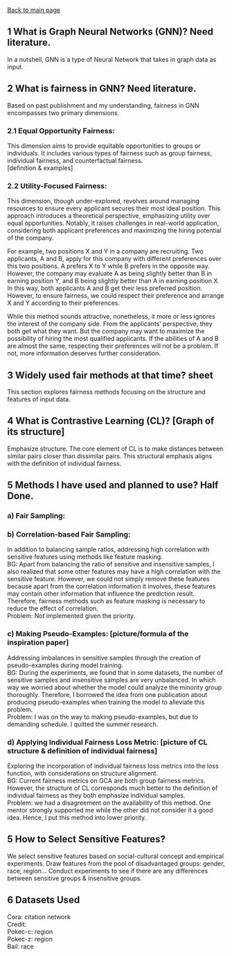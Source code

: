 [Back to main page](https://github.com/jadestreet/Jade-Xu-graduate-application-material/tree/main/Fairness-aware%20contrastive%20learning%20on%20GNN)
## 1 What is Graph Neural Networks (GNN)? Need literature.
In a nutshell, GNN is a type of Neural Network that takes in graph data as input.
## 2 What is fairness in GNN? Need literature.
Based on past publishment and my understanding, fairness in GNN encompasses two primary dimensions.
### 2.1 Equal Opportunity Fairness:
This dimension aims to provide equitable opportunities to groups or individuals. It includes various types of fairness such as group fairness, individual fairness, and counterfactual fairness. \
[definition & examples]

### 2.2 Utility-Focused Fairness:
This dimension, though under-explored, revolves around managing resources to ensure every applicant secures their most ideal position. This approach introduces a theoretical perspective, emphasizing utility over equal opportunities. Notably, it raises challenges in real-world application, considering both applicant preferences and maximizing the hiring potential of the company.

For example, two positions X and Y in a company are recruiting. Two applicants, A and B, apply for this company with different preferences over this two positions. A prefers X to Y while B prefers in the opposite way. However, the company may evaluate A as being slightly better than B in earning position Y, and B being slightly better than A in earning position X. In this way, both applicants A and B get their less preferred position. However, to ensure fairness, we could respect their preference and arrange X and Y according to their preferences. 

While this method sounds attractive, nonetheless, it more or less ignores the interest of the company side. From the applicants’ perspective, they both get what they want. But the company may want to maximize the possibility of hiring the most qualified applicants. If the abilities of A and B are almost the same, respecting their preferences will not be a problem. If not, more information deserves further consideration. 



## 3 Widely used fair methods at that time? sheet
This section explores fairness methods focusing on the structure and features of input data.

## 4 What is Contrastive Learning (CL)? [Graph of its structure]
Emphasize structure.
The core element of CL is to make distances between similar pairs closer than dissimilar pairs. This structural emphasis aligns with the definition of individual fairness.

## 5	Methods I have used and planned to use? Half Done. 
### a) Fair Sampling:

### b) Correlation-based Fair Sampling: 
In addition to balancing sample ratios, addressing high correlation with sensitive features using methods like feature masking. \
BG: Apart from balancing the ratio of sensitive and insensitive samples, I also realized that some other features may have a high correlation with the sensitive feature. However, we could not simply remove these features because apart from the correlation information it involves, these features may contain other information that influence the prediction result. Therefore, fairness methods such as feature masking is necessary to reduce the effect of correlation. \
Problem: Not implemented given the priority.
### c) Making Pseudo-Examples: [picture/formula of the inspiration paper]
Addressing imbalances in sensitive samples through the creation of pseudo-examples during model training. \
BG: During the experiments, we found that in some datasets, the number of sensitive samples and insensitive samples are very unbalanced. In which way we worried about whether the model could analyze the minority group thoroughly. Therefore, I borrowed the idea from one publication about producing pseudo-examples when training the model to alleviate this problem. \
Problem: I was on the way to making pseudo-examples, but due to demanding schedule. I quitted the summer research.
### d) Applying Individual Fairness Loss Metric: [picture of CL structure & definition of individual fairness]
Exploring the incorporation of individual fairness loss metrics into the loss function, with considerations on structure alignment. \
BG: Current fairness metrics on GCA are both group fairness metrics. However, the structure of CL corresponds much better to the definition of individual fairness as they both emphasize individual samples. \
Problem: we had a disagreement on the availability of this method. One mentor strongly supported me while the other did not consider it a good idea. Hence, I put this method into lower priority. 


## 5 How to Select Sensitive Features?
We select sensitive features based on social-cultural concept and empirical experiments. 
Draw features from the pool of disadvantaged groups: gender, race, region…
Conduct experiments to see if there are any differences between sensitive groups & insensitive groups.

## 6 Datasets Used
Cora: citation network \
Credit: \
Pokec-c: region \
Pokec-z: region \
Bail: race

